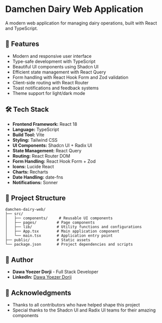 # Damchen Dairy Web Application

A modern web application for managing dairy operations, built with React and TypeScript.

## 🚀 Features

- Modern and responsive user interface
- Type-safe development with TypeScript
- Beautiful UI components using Shadcn UI
- Efficient state management with React Query
- Form handling with React Hook Form and Zod validation
- Client-side routing with React Router
- Toast notifications and feedback systems
- Theme support for light/dark mode

## 🛠️ Tech Stack

- **Frontend Framework:** React 18
- **Language:** TypeScript
- **Build Tool:** Vite
- **Styling:** Tailwind CSS
- **UI Components:** Shadcn UI + Radix UI
- **State Management:** React Query
- **Routing:** React Router DOM
- **Form Handling:** React Hook Form + Zod
- **Icons:** Lucide React
- **Charts:** Recharts
- **Date Handling:** date-fns
- **Notifications:** Sonner

## 📁 Project Structure

```
damchen-dairy-web/
├── src/
│   ├── components/     # Reusable UI components
│   ├── pages/         # Page components
│   ├── lib/           # Utility functions and configurations
│   ├── App.tsx        # Main application component
│   └── main.tsx       # Application entry point
├── public/            # Static assets
└── package.json       # Project dependencies and scripts
```

## 👥 Author

- **Dawa Yoezer Dorji** - Full Stack Developer
- **LinkedIn:** [Dawa Yoezer Dorji](https://www.linkedin.com/in/dawa-yoezer-205788322/)

## 🙏 Acknowledgments

- Thanks to all contributors who have helped shape this project
- Special thanks to the Shadcn UI and Radix UI teams for their amazing components
